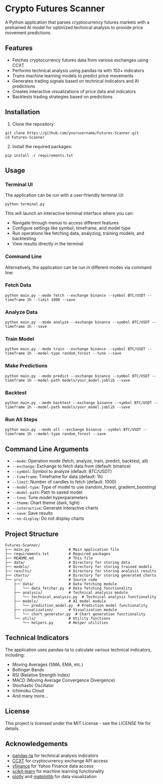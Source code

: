 # Crypto Futures Scanner

A Python application that parses cryptocurrency futures markets with a pretrained AI model for optimized technical analysis to provide price movement predictions.

## Features

- Fetches cryptocurrency futures data from various exchanges using CCXT
- Performs technical analysis using pandas-ta with 150+ indicators
- Trains machine learning models to predict price movements
- Generates trading signals based on technical indicators and AI predictions
- Creates interactive visualizations of price data and indicators
- Backtests trading strategies based on predictions

## Installation

1. Clone the repository:
```
git clone https://github.com/yourusername/Futures-Scanner.git
cd Futures-Scanner
```

2. Install the required packages:
```
pip install -r requirements.txt
```

## Usage

### Terminal UI

The application can be run with a user-friendly terminal UI:

```
python terminal.py
```

This will launch an interactive terminal interface where you can:
- Navigate through menus to access different features
- Configure settings like symbol, timeframe, and model type
- Run operations like fetching data, analyzing, training models, and backtesting
- View results directly in the terminal

### Command Line

Alternatively, the application can be run in different modes via command line:

### Fetch Data

```
python main.py --mode fetch --exchange binance --symbol BTC/USDT --timeframe 1h --limit 1000 --save
```

### Analyze Data

```
python main.py --mode analyze --exchange binance --symbol BTC/USDT --timeframe 1h --save
```

### Train Model

```
python main.py --mode train --exchange binance --symbol BTC/USDT --timeframe 1h --model-type random_forest --tune --save
```

### Make Predictions

```
python main.py --mode predict --exchange binance --symbol BTC/USDT --timeframe 1h --model-path models/your_model.joblib --save
```

### Backtest

```
python main.py --mode backtest --exchange binance --symbol BTC/USDT --timeframe 1h --model-path models/your_model.joblib --save
```

### Run All Steps

```
python main.py --mode all --exchange binance --symbol BTC/USDT --timeframe 1h --model-type random_forest --save
```

## Command Line Arguments

- `--mode`: Operation mode (fetch, analyze, train, predict, backtest, all)
- `--exchange`: Exchange to fetch data from (default: binance)
- `--symbol`: Symbol to analyze (default: BTC/USDT)
- `--timeframe`: Timeframe for data (default: 1h)
- `--limit`: Number of candles to fetch (default: 1000)
- `--model-type`: Type of model to use (random_forest, gradient_boosting)
- `--model-path`: Path to saved model
- `--tune`: Tune model hyperparameters
- `--theme`: Chart theme (dark, light)
- `--interactive`: Generate interactive charts
- `--save`: Save results
- `--no-display`: Do not display charts

## Project Structure

```
Futures-Scanner/
├── main.py                  # Main application file
├── requirements.txt         # Required packages
├── README.md                # This file
├── data/                    # Directory for storing data
├── models/                  # Directory for storing trained models
├── results/                 # Directory for storing analysis results
├── charts/                  # Directory for storing generated charts
└── src/                     # Source code
    ├── data/                # Data fetching module
    │   └── data_fetcher.py  # Data fetching functionality
    ├── analysis/            # Technical analysis module
    │   └── technical_analysis.py  # Technical analysis functionality
    ├── models/              # AI model module
    │   └── prediction_model.py  # Prediction model functionality
    ├── visualization/       # Visualization module
    │   └── chart_generator.py  # Chart generation functionality
    └── utils/               # Utility functions
        └── helpers.py       # Helper utilities
```

## Technical Indicators

The application uses pandas-ta to calculate various technical indicators, including:

- Moving Averages (SMA, EMA, etc.)
- Bollinger Bands
- RSI (Relative Strength Index)
- MACD (Moving Average Convergence Divergence)
- Stochastic Oscillator
- Ichimoku Cloud
- And many more...

## License

This project is licensed under the MIT License - see the LICENSE file for details.

## Acknowledgements

- [pandas-ta](https://github.com/twopirllc/pandas-ta) for technical analysis indicators
- [CCXT](https://github.com/ccxt/ccxt) for cryptocurrency exchange API access
- [yfinance](https://github.com/ranaroussi/yfinance) for Yahoo Finance data access
- [scikit-learn](https://scikit-learn.org/) for machine learning functionality
- [plotly](https://plotly.com/) and [matplotlib](https://matplotlib.org/) for data visualization
